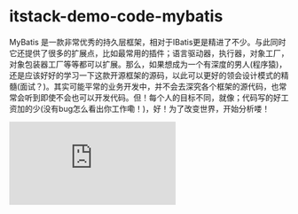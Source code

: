 # itstack-demo-code-mybatis
MyBatis 是一款非常优秀的持久层框架，相对于IBatis更是精进了不少。与此同时它还提供了很多的扩展点，比如最常用的插件；语言驱动器，执行器，对象工厂，对象包装器工厂等等都可以扩展。那么，如果想成为一个有深度的男人(程序猿)，还是应该好好的学习一下这款开源框架的源码，以此可以更好的领会设计模式的精髓(面试？)。其实可能平常的业务开发中，并不会去深究各个框架的源代码，也常常会听到即使不会也可以开发代码。但！每个人的目标不同，就像；代码写的好工资加的少(没有bug怎么看出你工作嘞！)，好！为了改变世界，开始分析喽！

![源码分析 | Mybatis里没有实现类的接口为什么可以执行增删改查](https://bugstack.cn/itstack-demo-any/2019/12/25/%E6%BA%90%E7%A0%81%E5%88%86%E6%9E%90-Mybatis%E9%87%8C%E6%B2%A1%E6%9C%89%E5%AE%9E%E7%8E%B0%E7%B1%BB%E7%9A%84%E6%8E%A5%E5%8F%A3%E4%B8%BA%E4%BB%80%E4%B9%88%E5%8F%AF%E4%BB%A5%E6%89%A7%E8%A1%8C%E5%A2%9E%E5%88%A0%E6%94%B9%E6%9F%A5.html)
